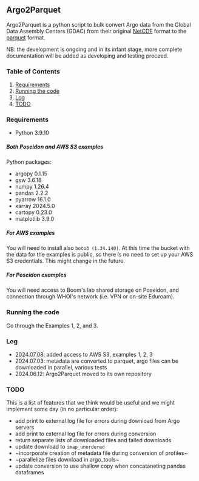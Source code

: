 ## Argo2Parquet

Argo2Parquet is a python script to bulk convert Argo data from the Global Data Assembly Centers (GDAC) from their original [NetCDF](https://www.unidata.ucar.edu/software/netcdf/) format to the [parquet](https://parquet.apache.org/) format.

NB: the development is ongoing and in its infant stage, more complete documentation will be added as developing and testing proceed.

### Table of Contents
1. [Requirements](#requirements)
2. [Running the code](#running-the-code)
3. [Log](#log)
4. [TODO](#TODO)

### Requirements
* Python 3.9.10

##### Both Poseidon and AWS S3 examples
Python packages:
* argopy 0.1.15
* gsw 3.6.18
* numpy 1.26.4
* pandas 2.2.2
* pyarrow 16.1.0
* xarray 2024.5.0
* cartopy 0.23.0
* matplotlib 3.9.0

##### For AWS examples
You will need to install also `boto3 (1.34.140)`. At this time the bucket with the data for the examples is public, so there is no need to set up your AWS S3 credentials. This might change in the future.

##### For Poseidon examples
You will need access to Boom's lab shared storage on Poseidon, and connection through WHOI's network (i.e. VPN or on-site Eduroam).

### Running the code
Go through the Examples 1, 2, and 3.

### Log
* 2024.07.08: added access to AWS S3, examples 1, 2, 3
* 2024.07.03: metadata are converted to parquet, argo files can be downloaded in parallel, various tests
* 2024.06.12: Argo2Parquet moved to its own repository

### TODO
This is a list of features that we think would be useful and we might implement some day (in no particular order):
* add print to external log file for errors during download from Argo servers
* add print to external log file for errors during conversion
* return separate lists of downloaded files and failed downloads
* update download to `imap_unordered`
* ~incorporate creation of metadata file during conversion of profiles~
* ~parallelize files download in argo_tools~
* update conversion to use shallow copy when concataneting pandas dataframes
